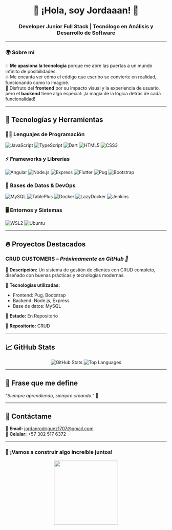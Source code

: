 <h1 align="center">👋 ¡Hola, soy Jordaaan! 🚀</h1>
<h3 align="center">Developer Junior Full Stack | Tecnólogo en Análisis y Desarrollo de Software</h3>

---

### 🌍 Sobre mí  

💡 **Me apasiona la tecnología** porque me abre las puertas a un mundo infinito de posibilidades.  
🔥 Me encanta ver cómo el código que escribo se convierte en realidad, funcionando como lo imaginé.  
🎨 Disfruto del **frontend** por su impacto visual y la experiencia de usuario, pero el **backend** tiene algo especial: ¡la magia de la lógica detrás de cada funcionalidad!  

---

## 🚀 Tecnologías y Herramientas  

### **👨‍💻 Lenguajes de Programación**
![JavaScript](https://img.shields.io/badge/JavaScript-F7DF1E?style=flat&logo=javascript&logoColor=black)
![TypeScript](https://img.shields.io/badge/TypeScript-3178C6?style=flat&logo=typescript&logoColor=white)
![Dart](https://img.shields.io/badge/Dart-0175C2?style=flat&logo=dart&logoColor=white)
![HTML5](https://img.shields.io/badge/HTML5-E34F26?style=flat&logo=html5&logoColor=white)
![CSS3](https://img.shields.io/badge/CSS3-1572B6?style=flat&logo=css3&logoColor=white)

### **⚡ Frameworks y Librerías**
![Angular](https://img.shields.io/badge/Angular-DD0031?style=flat&logo=angular&logoColor=white)
![Node.js](https://img.shields.io/badge/Node.js-339933?style=flat&logo=node.js&logoColor=white)
![Express](https://img.shields.io/badge/Express-000000?style=flat&logo=express&logoColor=white)
![Flutter](https://img.shields.io/badge/Flutter-02569B?style=flat&logo=flutter&logoColor=white)
![Pug](https://img.shields.io/badge/Pug-A86454?style=flat&logo=pug&logoColor=white)
![Bootstrap](https://img.shields.io/badge/Bootstrap-563D7C?style=flat&logo=bootstrap&logoColor=white)

### **💾 Bases de Datos & DevOps**
![MySQL](https://img.shields.io/badge/MySQL-4479A1?style=flat&logo=mysql&logoColor=white)
![TablePlus](https://img.shields.io/badge/TablePlus-FF5F00?style=flat&logo=tableplus&logoColor=white)
![Docker](https://img.shields.io/badge/Docker-2496ED?style=flat&logo=docker&logoColor=white)
![LazyDocker](https://img.shields.io/badge/LazyDocker-2496ED?style=flat&logo=docker&logoColor=white)
![Jenkins](https://img.shields.io/badge/Jenkins-D24939?style=flat&logo=jenkins&logoColor=white)

### **🖥️ Entornos y Sistemas**
![WSL2](https://img.shields.io/badge/WSL2-4D4D4D?style=flat&logo=linux&logoColor=white)
![Ubuntu](https://img.shields.io/badge/Ubuntu-E95420?style=flat&logo=ubuntu&logoColor=white)

---

## 🔥 Proyectos Destacados  
### **CRUD CUSTOMERS** – _Próximamente en GitHub 🚀_

📌 **Descripción:** Un sistema de gestión de clientes con CRUD completo, diseñado con buenas prácticas y tecnologías modernas.  

📌 **Tecnologías utilizadas:**  
- Frontend: Pug, Bootstrap  
- Backend: Node.js, Express  
- Base de datos: MySQL  

📌 **Estado:** En Repositorio

📌 **Repositorio:** CRUD

---

## 📈 GitHub Stats  

<p align="center">
  <img src="https://github-readme-stats.vercel.app/api?username=JordanR17&show_icons=true&theme=radical" alt="GitHub Stats" />
  <img src="https://github-readme-stats.vercel.app/api/top-langs/?username=JordanR17&layout=compact&theme=radical" alt="Top Languages" />
</p>

---

## 🎯 Frase que me define  
_"Siempre aprendiendo, siempre creando."_ 🚀  

---

## 📩 Contáctame  

📧 **Email:** [jordanrodriguez1707@gmail.com](mailto:jordanrodriguez1707@gmail.com)  
📱 **Celular:** +57 302 517 6372  

---

### 🚀 ¡Vamos a construir algo increíble juntos!  
<p align="center">
  <img src="https://media.giphy.com/media/QTfX9Ejfra3ZmNxh6B/giphy.gif" width="200" />
</p>
